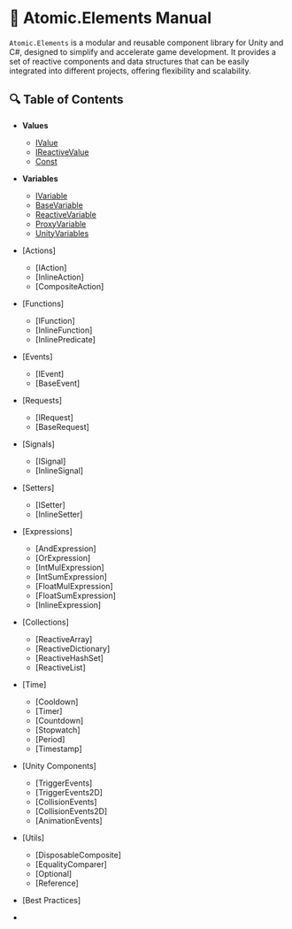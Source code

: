 # 📘 Atomic.Elements Manual

`Atomic.Elements` is a modular and reusable component library for Unity and C#, designed to simplify and accelerate game development. It provides a set of reactive components and data structures that can be easily integrated into different projects, offering flexibility and scalability.

## 🔍 Table of Contents

- **Values**
  - [IValue](Values/IValue.md)
  - [IReactiveValue](Values/IReactiveValue.md)
  - [Const](Values/Const.md)

- **Variables**
  - [IVariable](Variables/IVariable.md)
  - [BaseVariable](Variables/BaseVariable.md)
  - [ReactiveVariable](Variables/ReactiveVariable.md)
  - [ProxyVariable](Variables/ProxyVariable.md)
  - [UnityVariables](Variables/UnityVariables.md)

- [Actions]
  - [IAction] 
  - [InlineAction]
  - [CompositeAction]

- [Functions]
  - [IFunction] 
  - [InlineFunction]
  - [InlinePredicate]

- [Events]
  - [IEvent]
  - [BaseEvent]
  
- [Requests]
  - [IRequest]
  - [BaseRequest]

- [Signals]
  - [ISignal]
  - [InlineSignal]

- [Setters]
  - [ISetter]
  - [InlineSetter]

- [Expressions]
  - [AndExpression]
  - [OrExpression]
  - [IntMulExpression]
  - [IntSumExpression]
  - [FloatMulExpression]
  - [FloatSumExpression]
  - [InlineExpression]

- [Collections]
  - [ReactiveArray]
  - [ReactiveDictionary]
  - [ReactiveHashSet]
  - [ReactiveList]

- [Time]
  - [Cooldown]
  - [Timer]
  - [Countdown]
  - [Stopwatch]
  - [Period]
  - [Timestamp]

- [Unity Components]
  - [TriggerEvents]
  - [TriggerEvents2D]
  - [CollisionEvents]
  - [CollisionEvents2D]
  - [AnimationEvents]

- [Utils]
  - [DisposableComposite]
  - [EqualityComparer]
  - [Optional]
  - [Reference]

-  [Best Practices]
- 



[//]: # ()
[//]: # ()
[//]: # (1. [Overview]&#40;#overview&#41;)

[//]: # (2. [Core Components]&#40;#core-components&#41;)

[//]: # (3. [Usage]&#40;#usage&#41;)

[//]: # (4. [Best Practices]&#40;#best-practices&#41;)

[//]: # (5. [References]&#40;#references&#41;)

[//]: # ()
[//]: # (## 🧩 Overview)

[//]: # ()
[//]: # (`Atomic.Elements` provides a collection of reactive components and data structures for creating complex entities in game development. Each component is designed to be **independent and highly configurable**, allowing developers to quickly adapt them to their project needs.)

[//]: # ()












[//]: # ()
[//]: # ()
[//]: # (## 🔧 Core Components)

[//]: # ()
[//]: # (- **Component 1**: Description of component 1.)

[//]: # (- **Component 2**: Description of component 2.)

[//]: # (- **Component 3**: Description of component 3.)

[//]: # ()
[//]: # (*&#40;Add real component names and descriptions based on the repository content&#41;*)

[//]: # ()
[//]: # (## 🚀 Usage)

[//]: # ()
[//]: # (To get started with `Atomic.Elements`, follow these steps:)

[//]: # ()
[//]: # (1. Clone or download the repository.)

[//]: # (2. Import the required components into your Unity project.)

[//]: # (3. Configure components according to the documentation.)

[//]: # ()
[//]: # (Example usage:)

[//]: # (```csharp)

[//]: # (using Atomic.Elements;)

[//]: # (using UnityEngine;)

[//]: # ()
[//]: # (public class Example : MonoBehaviour)

[//]: # ({)

[//]: # (    void Start&#40;&#41;)

[//]: # (    {)

[//]: # (        var component = new Component1&#40;&#41;;)

[//]: # (        component.Initialize&#40;&#41;;)

[//]: # (    })

[//]: # (})